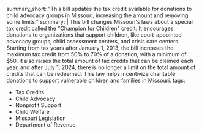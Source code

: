 summary_short: "This bill updates the tax credit available for donations to child advocacy groups in Missouri, increasing the amount and removing some limits."
summary: |
  This bill changes Missouri's laws about a special tax credit called the "Champion for Children" credit. It encourages donations to organizations that support children, like court-appointed advocacy groups, child assessment centers, and crisis care centers. Starting from tax years after January 1, 2013, the bill increases the maximum tax credit from 50% to 70% of a donation, with a minimum of $50. It also raises the total amount of tax credits that can be claimed each year, and after July 1, 2024, there is no longer a limit on the total amount of credits that can be redeemed. This law helps incentivize charitable donations to support vulnerable children and families in Missouri.
tags:
  - Tax Credits
  - Child Advocacy
  - Nonprofit Support
  - Child Welfare
  - Missouri Legislation
  - Department of Revenue
